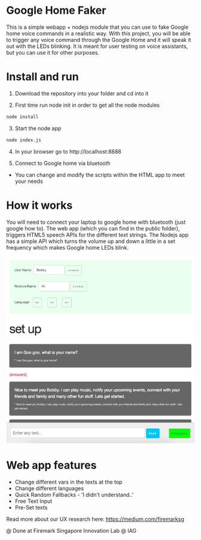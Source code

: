 # Google Home Faker

This is a simple webapp + nodejs module that you can use to fake Google home voice commands in a realistic way.
With this project, you will be able to trigger any voice command through the Google Home and it will speak it out with the LEDs blinking.
It is meant for user testing on voice assistants, but you can use it for other purposes.

# Install and run

1) Download the repository into your folder and cd into it

2) First time run node init in order to get all the node modules
```sh
node install
```

3) Start the node app
```sh
node index.js
```
4) In your browser go to http://localhost:8888

5) Connect to Google home via bluetooth

* You can change and modify the scripts within the HTML app to meet your needs

# How it works

You will need to connect your laptop to google home with bluetooth (just google how to).
The web app (which you can find in the public folder), triggers HTML5 speech APIs for the different text strings.
The Nodejs app has a simple API which turns the volume up and down a little in a set frequency which makes Google home LEDs blink.

![Web app where you can trigger the voice commands](/images/web_app.png)

# Web app features

* Change different vars in the texts at the top
* Change different languages
* Quick Random Fallbacks - 'I didn't understand..' 
* Free Text Input
* Pre-Set texts

Read more about our UX research here: https://medium.com/firemarksg

@ Done at Firemark Singapore Innovation Lab @ IAG
